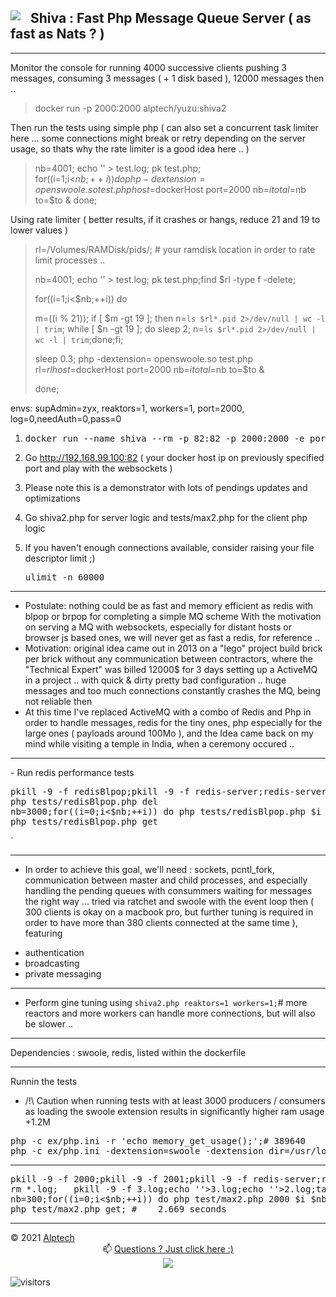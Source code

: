 <img href='#' src='http://1.x24.fr/a/shiva1.webp?a#bird.png' style='max-width:5vw;margin:0 1rem 0.1rem 0' align='left'/> Shiva : Fast Php Message Queue Server ( as fast as Nats ? )
---
<hr>

Monitor the console for running 4000 successive clients pushing 3 messages, consuming 3 messages ( + 1 disk based ), 12000 messages then ..

> docker run -p 2000:2000 alptech/yuzu:shiva2

Then run the tests using simple php ( can also set a concurrent task limiter here ... some connections might break or retry depending on the server usage, so thats why the rate limiter is a good idea here .. )

> nb=4001;
echo '' > test.log; pk test.php;  
for((i=1;i<$nb;++i)) do php  -dextension= openswoole.so test.php host=$dockerHost port=2000 nb=$i total=$nb to=$to & done;

Using rate limiter ( better results, if it crashes or hangs, reduce 21 and 19 to lower values )


> rl=/Volumes/RAMDisk/pids/; # your ramdisk location in order to rate limit processes .. 
>
>nb=4001;  echo '' > test.log; pk test.php;find $rl -type f -delete;
>
>for((i=1;i<$nb;++i)) do
> 
>  m=$(($i % 21)); if [ $m -gt 19 ]; then n=`ls $rl*.pid 2>/dev/null | wc -l | trim`; while [ $n -gt 19 ]; do sleep 2; n=`ls $rl*.pid 2>/dev/null | wc -l | trim`;done;fi;
> 
> sleep 0.3; php  -dextension= openswoole.so test.php rl=$rl host=$dockerHost port=2000 nb=$i total=$nb to=$to &
>
> done;


envs: supAdmin=zyx, reaktors=1, workers=1, port=2000, log=0,needAuth=0,pass=0






1) <pre>docker run --name shiva --rm -p 82:82 -p 2000:2000 -e portweb=82 -e port=2000 -e reaktors=1 -e workers=1 -e pass='{"b":"c"}' -e needAuth=0 -e log=0 -e pvc=/pvc -v `pwd`:/pvc -ti docker.io/alptech/yuzu:shiva</pre>

2) Go http://192.168.99.100:82 ( your docker host ip on previously specified port and play with the websockets )

3) Please note this is a demonstrator with lots of pendings updates and optimizations
4) Go shiva2.php for server logic and tests/max2.php for the client php logic
5) If you haven't enough connections available, consider raising your file descriptor limit ;) <pre>ulimit -n 60000</pre>

<hr>

- Postulate: nothing could be as fast and memory efficient as redis with blpop or brpop for completing a simple MQ scheme
With the motivation on serving a MQ with websockets, especially for distant hosts or browser js based ones, we will never get as fast a redis, for reference ..
- Motivation: original idea came out in 2013 on a "lego" project build brick per brick without any communication between contractors, where the "Technical Expert" was billed 12000$ for 3 days setting up a ActiveMQ in a project .. with quick & dirty pretty bad configuration .. huge messages and too much connections constantly crashes the MQ, being not reliable then
- At this time I've replaced ActiveMQ with a combo of Redis and Php in order to handle messages, redis for the tiny ones, php especially for the large ones ( payloads around 100Mo ), and the Idea came back on my mind while visiting a temple in India, when a ceremony occured ..
<hr>
- Run redis performance tests

<pre>pkill -9 -f redisBlpop;pkill -9 -f redis-server;redis-server &
php tests/redisBlpop.php del
nb=3000;for((i=0;i<$nb;++i)) do php tests/redisBlpop.php $i $nb & done;#26sec
php tests/redisBlpop.php get</pre>
`
<hr>

- In order to achieve this goal, we'll need : sockets, pcntl_fork, communication between master and child processes, and especially handling the pending queues with consummers waiting for messages the right way ... tried via ratchet and swoole with the event loop then ( 300 clients is okay on a macbook pro, but further tuning is required in order to have more than 380 clients connected at the same time ), featuring

+ authentication
+ broadcasting
+ private messaging

<hr>

- Perform gine tuning using `shiva2.php reaktors=1 workers=1;`# more reactors and more workers can handle more connections, but will also be slower ..

<hr>
Dependencies : swoole, redis, listed within the dockerfile
<hr>
Runnin the tests

 - /!\ Caution when running tests with at least 3000 producers / consumers as loading the swoole extension results in significantly higher ram usage +1.2M

<pre>php -c ex/php.ini -r 'echo memory_get_usage();';# 389640
php -c ex/php.ini -dextension=swoole -dextension_dir=/usr/local/Cellar/php/8.0.12/pecl/20200930/ -r 'echo memory_get_usage();'#1564800`
</pre><hr>

<pre>pkill -9 -f 2000;pkill -9 -f 2001;pkill -9 -f redis-server;rm dump.rdb;redis-server 2>&1 >/dev/null & sleep 2 && php $x shiva2.php del;php $x shiva2.php 2000 reaktors=1 workers=1 &
rm *.log;   pkill -9 -f 3.log;echo ''>3.log;echo ''>2.log;tail -f 2.log & tail -f 3.log & php $x test/max2.php reset;
nb=300;for((i=0;i<$nb;++i)) do php test/max2.php 2000 $i $nb & done;
php test/max2.php get; #    2.669 seconds</pre>




<hr>
&copy; 2021 <a href='//alptech.dev'>Alptech</a>

<center>📫 <a href='//www.linkedin.com/in/benjaminfontaine1/#https://alpow.fr/#contact' target=a>Questions ? Just click here :)<br><img src='http://1.x24.fr/a/stardust-ban.jpg'></a></center>

![visitors](https://visitor-badge.glitch.me/badge?page_id=gh:shiva)
